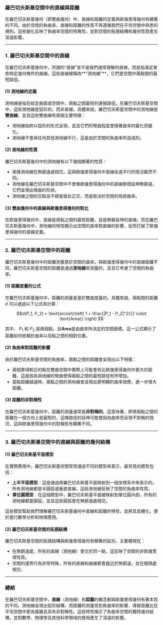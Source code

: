 ### **羅巴切夫斯基空間中的直線與距離**

在羅巴切夫斯基幾何（即雙曲幾何）中，直線和距離的定義與歐幾里得幾何有顯著的不同。由於空間的負曲率，直線和距離的性質不再遵循我們在平坦空間中熟悉的規則。這些變化反映了負曲率空間的特異性，並對空間的拓撲結構和幾何性質產生深遠影響。

---

### **1. 羅巴切夫斯基空間中的直線**

在羅巴切夫斯基幾何中，所謂的“直線”並不是我們通常理解的直線，而是指滿足某些特定幾何條件的曲線。這些直線被稱為**“測地線”**，它們是空間中兩點間的最短路徑。

#### **(1) 測地線的定義**

測地線是指在給定曲面或空間中，兩點之間最短的連接路徑。在羅巴切夫斯基空間中，這些測地線是弧形的，而非直線。具體來說，羅巴切夫斯基空間中的測地線是**雙曲線**，並且這些雙曲線有兩個主要特徵：
- 測地線始終以弧形的形式呈現，並且它們的彎曲程度會隨著曲率的變化而變化。
- 測地線不會與任何其他測地線平行，這是由於空間的負曲率所造成的。

#### **(2) 測地線的性質**

羅巴切夫斯基幾何中的測地線有以下幾個顯著的性質：
- 兩條測地線在無窮遠處相交。這與歐幾里得幾何中直線永遠平行的情況截然不同。
- 測地線在羅巴切夫斯基空間中不會像歐幾里得幾何中的直線那樣延伸無窮遠，它們呈現出彎曲的形狀。
- 測地線之間的交點並不總是彼此正交，而是取決於空間的局部曲率。

#### **(3) 雙曲幾何中的直線與歐幾里得幾何的對比**

在歐幾里得幾何中，直線是兩點之間的最短距離，且是無窮延伸的直線。而在羅巴切夫斯基幾何中，測地線的特性顯示出空間的曲率對直線的影響，從而打破了歐幾里得幾何的直線定義。

---

### **2. 羅巴切夫斯基空間中的距離**

羅巴切夫斯基幾何中的距離測量基於空間的曲率。與歐幾里得幾何中的直線距離不同，羅巴切夫斯基空間的距離是通過**測地線**來測量的，並且它考慮了空間的負曲率。

#### **(1) 距離度量的公式**

在羅巴切夫斯基幾何中，距離的測量是基於雙曲度量的。具體來說，兩點間的距離  $d$  可以通過以下公式來計算：


```math
d(P_1, P_2) = \text{arcosh}\left( 1 + \frac{|P_1 - P_2|^2}{2 \cdot \text{Area}} \right)

```

其中， $P_1$  和  $P_2$  是兩個點，且**Area**是由曲率所決定的空間面積。這一公式顯示了距離如何依賴於曲率以及點之間的相對位置。

#### **(2) 負曲率對距離的影響**

由於羅巴切夫斯基空間的負曲率，兩點之間的距離會呈現出以下特徵：
- 兩個靠得較近的點在雙曲空間中實際上可能會有比歐幾里得幾何中更大的距離，這是因為測地線的彎曲使得兩點之間的最短路徑有所增加。
- 當點距離越遠時，兩點之間的測地線會呈現出更明顯的曲率效應，進一步增大距離。

#### **(3) 距離的非對稱性**

在羅巴切夫斯基幾何中，距離的測量通常是**非對稱的**。這意味著，即使兩點之間的距離在一個方向上是最短的，這條路徑的延伸可能會因為曲率而呈現不對稱的情況，這與歐幾里得幾何中的對稱性有顯著不同。

---

### **3. 羅巴切夫斯基空間中的直線與距離的幾何結構**

#### **(1) 羅巴切夫斯基平面模型**

在實際應用中，羅巴切夫斯基空間常常通過不同的模型來表示，最常見的模型包括：
- **上半平面模型**：這是通過將羅巴切夫斯基平面映射到一個坐標系中來表示的，所有測地線都是半圓弧或垂直直線。這些測地線反映了空間的負曲率性質。
- **單位圓模型**：在這個模型中，羅巴切夫斯基平面被映射到單位圓內部，所有的測地線都是圓弧，並且這些圓弧會在無窮遠處相交。

這些模型幫助我們理解羅巴切夫斯基幾何中直線和距離的特性，並將其具體化，便於進行數學分析和物理應用。

#### **(2) 羅巴切夫斯基空間的拓撲結構**

羅巴切夫斯基空間的拓撲結構與歐幾里得幾何有顯著的區別，主要體現在：
- 在無窮遠處，所有的直線（測地線）會交於同一點，這反映了空間的非歐幾里得性質。
- 空間的邊界行為非常特殊，所有的直線和曲線都會趨近於無窮遠，並在極限處相交。

---

### **總結**

在羅巴切夫斯基空間中，**直線**（測地線）和**距離**的概念都與歐幾里得幾何有著本質的不同。測地線呈現出弧形結構，而距離的測量受到負曲率的影響，導致距離比在平坦空間中更為複雜且具有非對稱性。這些特性揭示了負曲率空間的獨特幾何結構，並對數學、物理學及其他科學領域的應用產生了深遠的影響。